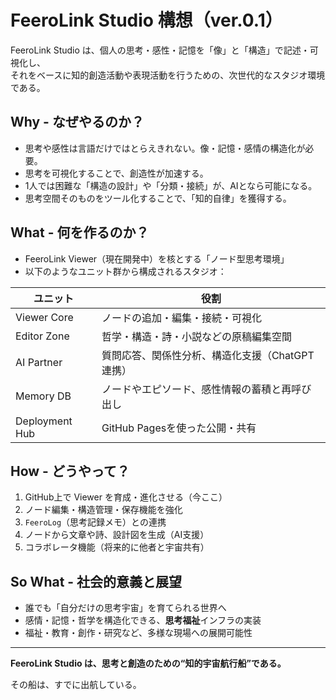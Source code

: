 # FeeroLink Studio 構想（ver.0.1）

FeeroLink Studio は、個人の思考・感性・記憶を「像」と「構造」で記述・可視化し、  
それをベースに知的創造活動や表現活動を行うための、次世代的なスタジオ環境である。

## Why - なぜやるのか？

- 思考や感性は言語だけではとらえきれない。像・記憶・感情の構造化が必要。
- 思考を可視化することで、創造性が加速する。
- 1人では困難な「構造の設計」や「分類・接続」が、AIとなら可能になる。
- 思考空間そのものをツール化することで、「知的自律」を獲得する。

## What - 何を作るのか？

- FeeroLink Viewer（現在開発中）を核とする「ノード型思考環境」
- 以下のようなユニット群から構成されるスタジオ：

| ユニット | 役割 |
|----------|------|
| Viewer Core | ノードの追加・編集・接続・可視化 |
| Editor Zone | 哲学・構造・詩・小説などの原稿編集空間 |
| AI Partner | 質問応答、関係性分析、構造化支援（ChatGPT連携） |
| Memory DB | ノードやエピソード、感性情報の蓄積と再呼び出し |
| Deployment Hub | GitHub Pagesを使った公開・共有 |

## How - どうやって？

1. GitHub上で Viewer を育成・進化させる（今ここ）
2. ノード編集・構造管理・保存機能を強化
3. `FeeroLog`（思考記録メモ）との連携
4. ノードから文章や詩、設計図を生成（AI支援）
5. コラボレータ機能（将来的に他者と宇宙共有）

## So What - 社会的意義と展望

- 誰でも「自分だけの思考宇宙」を育てられる世界へ
- 感情・記憶・哲学を構造化できる、**思考福祉**インフラの実装
- 福祉・教育・創作・研究など、多様な現場への展開可能性

---

**FeeroLink Studio は、思考と創造のための“知的宇宙航行船”である。**

その船は、すでに出航している。


